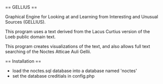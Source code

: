 == GELLIUS ==

Graphical Engine for Looking at and Learning from Interesting and Unusual Sources (GELLIUS).

This program uses a text derived from the Lacus Curtius version of the Loeb public domain text.

This program creates visualizations of the text, and also allows full text searching of the Noctes Atticae Auli Gellii. 

== Installation ==
* load the noctes.sql database into a database named 'noctes' 
* set the database creditials in config.php 
 